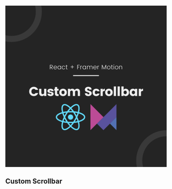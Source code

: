 ![Thumbnail](https://github.com/SeadSabanovic/react-framer-custom-scrollbar/blob/main/src/cover.png)

## Custom Scrollbar